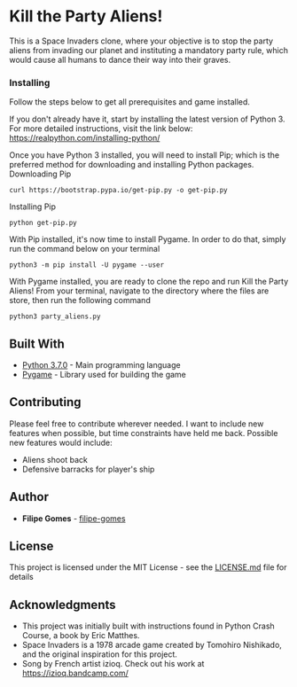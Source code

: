 # Kill the Party Aliens!

This is a Space Invaders clone, where your objective is to stop the party aliens from invading our planet and instituting a mandatory party rule, which would cause all humans to dance their way into their graves.

### Installing

Follow the steps below to get all prerequisites and game installed.

If you don't already have it, start by installing the latest version of Python 3. For more detailed instructions, visit the link below:
https://realpython.com/installing-python/

Once you have Python 3 installed, you will need to install Pip; which is the preferred method for downloading and installing Python packages.
Downloading Pip
```
curl https://bootstrap.pypa.io/get-pip.py -o get-pip.py
```
Installing Pip
```
python get-pip.py
```

With Pip installed, it's now time to install Pygame. In order to do that, simply run the command below on your terminal
```
python3 -m pip install -U pygame --user
```

With Pygame installed, you are ready to clone the repo and run Kill the Party Aliens! From your terminal, navigate to the directory where the files are store, then run the following command
```
python3 party_aliens.py
```

## Built With

* [Python 3.7.0](https://www.python.org/) - Main programming language
* [Pygame](https://www.pygame.org/) - Library used for building the game 

## Contributing

Please feel free to contribute wherever needed. I want to include new features when possible, but time constraints have held me back. Possible new features would include:
* Aliens shoot back
* Defensive barracks for player's ship

## Author

* **Filipe Gomes** - [filipe-gomes](https://https://github.com/filipe-gomes)

## License

This project is licensed under the MIT License - see the [LICENSE.md](LICENSE.md) file for details

## Acknowledgments

* This project was initially built with instructions found in Python Crash Course, a book by Eric Matthes.
* Space Invaders is a 1978 arcade game created by Tomohiro Nishikado, and the original inspiration for this project.
* Song by French artist izioq. Check out his work at https://izioq.bandcamp.com/ 

